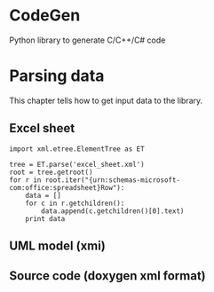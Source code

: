 CodeGen
=======

Python library to generate C/C++/C# code


# Parsing data

This chapter tells how to get input data to the library.

## Excel sheet

```
import xml.etree.ElementTree as ET

tree = ET.parse('excel_sheet.xml')
root = tree.getroot()
for r in root.iter("{urn:schemas-microsoft-com:office:spreadsheet}Row"):
    data = []
    for c in r.getchildren():
        data.append(c.getchildren()[0].text)
    print data
```

## UML model (xmi)


## Source code (doxygen xml format)

